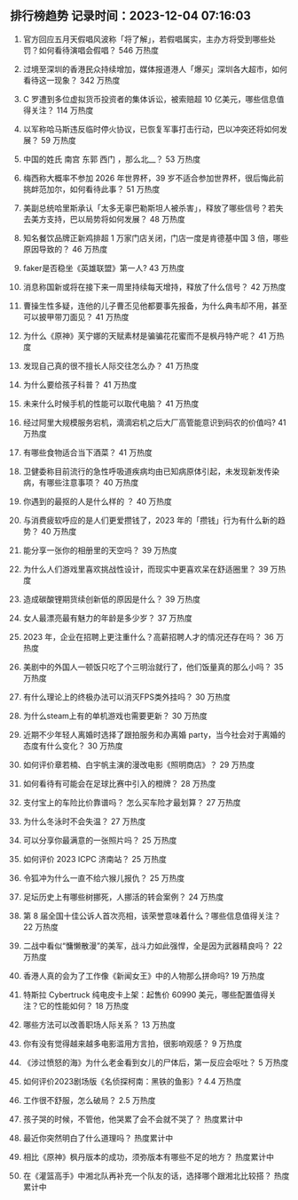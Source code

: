 
## 排行榜趋势 记录时间：2023-12-04 07:16:03
  
  1. 官方回应五月天假唱风波称「将了解」，若假唱属实，主办方将受到哪些处罚？如何看待演唱会假唱？ 546 万热度
    
  2. 过境至深圳的香港民众持续增加，媒体报道港人「爆买」深圳各大超市，如何看待这一现象？ 342 万热度
    
  3. C 罗遭到多位虚拟货币投资者的集体诉讼，被索赔超 10 亿美元，哪些信息值得关注？ 114 万热度
    
  4. 以军称哈马斯违反临时停火协议，已恢复军事打击行动，巴以冲突还将如何发展？ 59 万热度
    
  5. 中国的姓氏 南宫 东郭 西门 ，那么北__？ 53 万热度
    
  6. 梅西称大概率不参加 2026 年世界杯，39 岁不适合参加世界杯，很后悔此前挑衅范加尔，如何看待此事？ 51 万热度
    
  7. 美副总统哈里斯承认「太多无辜巴勒斯坦人被杀害」，释放了哪些信号？若失去美方支持，巴以局势将如何发展？ 48 万热度
    
  8. 知名餐饮品牌正新鸡排超 1 万家门店关闭，门店一度是肯德基中国 3 倍，哪些原因导致的？ 46 万热度
    
  9. faker是否稳坐《英雄联盟》第一人? 43 万热度
    
  10. 消息称国新或将在接下来一周里持续每天增持，释放了什么信号？ 42 万热度
    
  11. 曹操生性多疑，连他的儿子曹丕见他都要事先报备，为什么典韦却不用，甚至可以披甲带刀面见？ 41 万热度
    
  12. 为什么《原神》芙宁娜的天赋素材是骗骗花花蜜而不是枫丹特产呢？ 41 万热度
    
  13. 发现自己真的很不擅长人际交往怎么办？ 41 万热度
    
  14. 为什么要给孩子科普？ 41 万热度
    
  15. 未来什么时候手机的性能可以取代电脑？ 41 万热度
    
  16. 经过阿里大规模服务宕机，滴滴宕机之后大厂高管能意识到码农的价值吗? 41 万热度
    
  17. 有哪些食物适合当下酒菜？ 41 万热度
    
  18. 卫健委称目前流行的急性呼吸道疾病均由已知病原体引起，未发现新发传染病，有哪些注意事项？ 40 万热度
    
  19. 你遇到的最抠的人是什么样的 ？ 40 万热度
    
  20. 与消费疲软呼应的是人们更爱攒钱了，2023 年的「攒钱」行为有什么新的趋势？ 40 万热度
    
  21. 能分享一张你的相册里的天空吗？ 39 万热度
    
  22. 为什么人们游戏里喜欢挑战性设计，而现实中更喜欢呆在舒适圈里？ 39 万热度
    
  23. 造成碳酸锂期货续创新低的原因是什么？ 39 万热度
    
  24. 女人最漂亮最有魅力的年龄是多少岁？ 37 万热度
    
  25. 2023 年，企业在招聘上更注重什么？高薪招聘人才的情况还存在吗？ 36 万热度
    
  26. 美剧中的外国人一顿饭只吃了个三明治就行了，他们饭量真的那么小吗？ 35 万热度
    
  27. 有什么理论上的终极办法可以消灭FPS类外挂吗？ 30 万热度
    
  28. 为什么steam上有的单机游戏也需要更新？ 30 万热度
    
  29. 近期不少年轻人离婚时选择了跟拍服务和办离婚 party，当今社会对于离婚的态度有什么变化？ 30 万热度
    
  30. 如何评价章若楠、白宇帆主演的漫改电影《照明商店》？ 29 万热度
    
  31. 如何看待有可能会在足球比赛中引入的橙牌？ 28 万热度
    
  32. 支付宝上的车险比价靠谱吗？ 怎么买车险才最划算？ 27 万热度
    
  33. 为什么冬泳时不会失温？ 27 万热度
    
  34. 可以分享你最满意的一张照片吗？ 25 万热度
    
  35. 如何评价 2023 ICPC 济南站？ 25 万热度
    
  36. 令狐冲为什么一直不给六猴儿报仇？ 25 万热度
    
  37. 足坛历史上有哪些树挪死，人挪活的转会案例？ 24 万热度
    
  38. 第 8 届全国十佳公诉人首次亮相，该荣誉意味着什么？哪些信息值得关注？ 22 万热度
    
  39. 二战中看似“慵懒散漫”的美军，战斗力如此强悍，全是因为武器精良吗？ 22 万热度
    
  40. 香港人真的会为了工作像《新闻女王》中的人物那么拼命吗? 19 万热度
    
  41. 特斯拉 Cybertruck 纯电皮卡上架：起售价 60990 美元，哪些配置值得关注？它的性能如何？ 18 万热度
    
  42. 哪些方法可以改善职场人际关系？ 13 万热度
    
  43. 你有没有觉得越来越多电影滥用方言拍，很影响观感？ 9 万热度
    
  44. 《涉过愤怒的海》为什么老金看到女儿的尸体后，第一反应会呕吐？ 5 万热度
    
  45. 如何评价2023剧场版《名侦探柯南：黑铁的鱼影》? 4.4 万热度
    
  46. 工作很不舒服，怎么破局？ 2.5 万热度
    
  47. 孩子哭的时候，不管他，他哭累了会不会就不哭了？ 热度累计中
    
  48. 最近你突然明白了什么道理吗？ 热度累计中
    
  49. 相比《原神》枫丹版本的成功，须弥版本有哪些不足的地方？ 热度累计中
    
  50. 在《灌篮高手》中湘北队再补充一个队友的话，选择哪个跟湘北比较搭？ 热度累计中
    